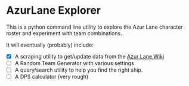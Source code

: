 # AzurLane Explorer

This is a python command line utility to explore the Azur Lane character roster and experiment with team combinations.

It will eventually (probably) include:

- [x] A scraping utility to get/update data from the [Azur Lane Wiki](https://azurlane.koumakan.jp/wiki/Azur_Lane_Wiki)
- [ ] A Random Team Generator with various settings
- [ ] A query/search utility to help you find the right ship.
- [ ] A DPS calculator (very rough)
